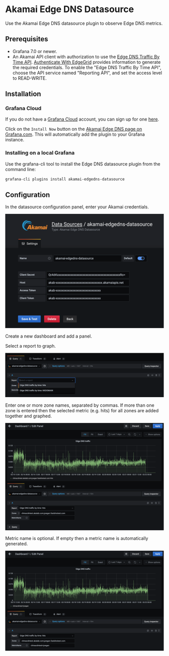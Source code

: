 # Akamai Edge DNS Datasource

Use the Akamai Edge DNS datasource plugin to observe Edge DNS metrics.

## Prerequisites

* Grafana 7.0 or newer.
* An Akamai API client with authorization to use the [Edge DNS Traffic By Time API](https://developer.akamai.com/api/core_features/reporting/authoritative-dns-traffic-by-time.html). 
[Authenticate With EdgeGrid](https://developer.akamai.com/getting-started/edgegrid) provides information to generate the required credentials. 
To enable the "Edge DNS Traffic By Time API", choose the API service named "Reporting API", and set the access level to READ-WRITE.

## Installation

### Grafana Cloud

If you do not have a [Grafana Cloud](https://grafana.com/cloud) account, you can sign up for one [here](https://grafana.com/cloud/grafana).

Click on the `Install Now` button on the [Akamai Edge DNS page on Grafana.com](). This will automatically add the plugin to your Grafana instance. 

### Installing on a local Grafana
Use the grafana-cli tool to install the Edge DNS datasource plugin from the command line:
```bash
grafana-cli plugins install akamai-edgedns-datasource
```

## Configuration

In the datasource configuration panel, enter your Akamai credentials.

![Data Source](https://github.com/akamai/edgedns-grafana-datasource-plugin/blob/develop/static/data-source-config.png)

Create a new dashboard and add a panel.

Select a report to graph.

![Report Selection](https://github.com/akamai/edgedns-grafana-datasource-plugin/blob/develop/static/report-selection.png)

Enter one or more zone names, separated by commas.  If more than one zone is entered then the selected metric (e.g. hits) for all zones are added together and graphed.

![Zones](https://github.com/akamai/edgedns-grafana-datasource-plugin/blob/develop/static/zones-config.png)

Metric name is optional. If empty then a metric name is automatically generated.

![Metric Name](https://github.com/akamai/edgedns-grafana-datasource-plugin/blob/develop/static/metric-name-config.png)

